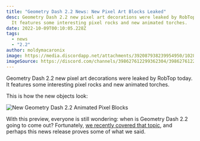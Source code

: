 ```yaml
---
title: "Geometry Dash 2.2 News: New Pixel Art Blocks Leaked"
desc: G﻿eometry Dash 2.2 new pixel art decorations were leaked by RobTop today.
  It features some interesting pixel rocks and new animated torches.
date: 2022-10-09T00:10:05.228Z
tags:
  - news
  - "2.2"
author: moldymacaronix
image: https://media.discordapp.net/attachments/392087938239954950/1028459465093161010/unknown.png?width=1166&height=676
imageSource: https://discord.com/channels/398627612299362304/398627612299362306/1027892722666848326
---
```

G﻿eometry Dash 2.2 new pixel art decorations were leaked by RobTop today. It features some interesting pixel rocks and new animated torches.

T﻿his is how the new objects look:

![New Geometry Dash 2.2 Animated Pixel Blocks](https://media.discordapp.net/attachments/392087938239954950/1028459465093161010/unknown.png?width=1166&height=676)

W﻿ith this preview, everyone is still wondering: when is Geometry Dash 2.2 going to come out? Fortunately, [we recently covered that topic](/posts/geometry-dash-2-2-release-date/), and perhaps this news release proves some of what we said.